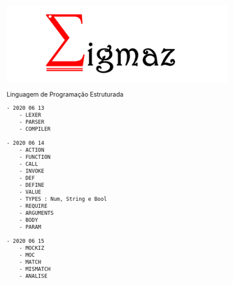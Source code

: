 
 
![Sigmaz](https://github.com/luandkg/Sigmaz/blob/master/res/logo.png)

Linguagem de Programação Estruturada

    - 2020 06 13
        - LEXER
        - PARSER
        - COMPILER
 
    - 2020 06 14 
        - ACTION
        - FUNCTION
        - CALL
        - INVOKE
        - DEF
        - DEFINE
        - VALUE
        - TYPES : Num, String e Bool
        - REQUIRE
        - ARGUMENTS
        - BODY
        - PARAM
        
    - 2020 06 15 
        - MOCKIZ
        - MOC
        - MATCH
        - MISMATCH
        - ANALISE
